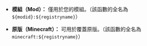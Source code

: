 * **模組（Mod）：** 僅用於您的模組。（該函數的全名為`${modid}:${registryname}`）

* **原版（Minecraft）：** 可用於覆蓋原版。（該函數的全名為`minecraft:${registryname}`）
